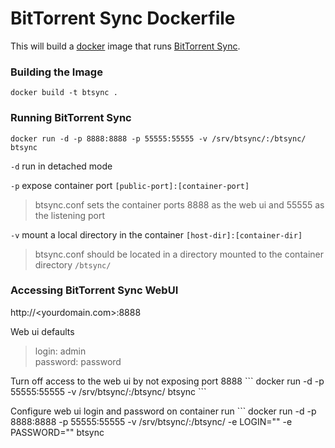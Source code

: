 BitTorrent Sync Dockerfile
==========================

This will build a [docker](http://www.docker.io/) image that runs [BitTorrent Sync](http://labs.bittorrent.com/experiments/sync.html).


### Building the Image ###

```
docker build -t btsync .
```


### Running BitTorrent Sync ###

```
docker run -d -p 8888:8888 -p 55555:55555 -v /srv/btsync/:/btsync/ btsync
```

`-d` run in detached mode

`-p` expose container port `[public-port]:[container-port]`
> btsync.conf sets the container ports 8888 as the web ui and 55555 as the listening port

`-v` mount a local directory in the container `[host-dir]:[container-dir]`
> btsync.conf should be located in a directory mounted to the container directory `/btsync/`


### Accessing BitTorrent Sync WebUI ###

http://&lt;yourdomain.com&gt;:8888

Web ui defaults
>login: admin
><br>password: password

<p>Turn off access to the web ui by not exposing port 8888
```
docker run -d -p 55555:55555 -v /srv/btsync/:/btsync/ btsync
```

<p>Configure web ui login and password on container run
```
docker run -d -p 8888:8888 -p 55555:55555 -v /srv/btsync/:/btsync/ -e LOGIN="<login>" -e PASSWORD="<password>" btsync

```


